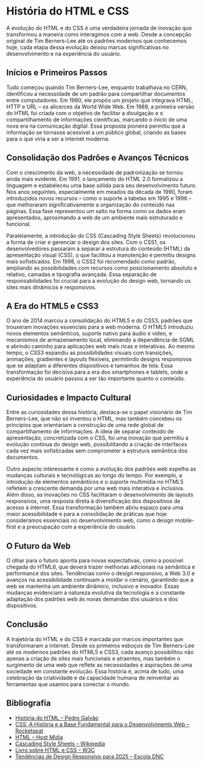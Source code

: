 # História do HTML e CSS

A evolução do HTML e do CSS é uma verdadeira jornada de inovação que transformou a maneira como interagimos com a web. Desde a concepção original de Tim Berners-Lee até os padrões modernos que conhecemos hoje, cada etapa dessa evolução deixou marcas significativas no desenvolvimento e na experiência do usuário.

## Inícios e Primeiros Passos

Tudo começou quando Tim Berners-Lee, enquanto trabalhava no CERN, identificou a necessidade de um padrão para compartilhar documentos entre computadores. Em 1980, ele propôs um projeto que integrava HTML, HTTP e URL – os alicerces da World Wide Web. Em 1989, a primeira versão do HTML foi criada com o objetivo de facilitar a divulgação e o compartilhamento de informações científicas, marcando o início de uma nova era na comunicação digital. Essa proposta pioneira permitiu que a informação se tornasse acessível a um público global, criando as bases para o que viria a ser a internet moderna.

## Consolidação dos Padrões e Avanços Técnicos

Com o crescimento da web, a necessidade de padronização se tornou ainda mais evidente. Em 1991, o lançamento do HTML 2.0 formalizou a linguagem e estabeleceu uma base sólida para seu desenvolvimento futuro. Nos anos seguintes, especialmente em meados da década de 1990, foram introduzidos novos recursos – como o suporte a tabelas em 1995 e 1996 – que melhoraram significativamente a organização do conteúdo nas páginas. Essa fase representou um salto na forma como os dados eram apresentados, aproximando a web de um ambiente mais estruturado e funcional.

Paralelamente, a introdução do CSS (Cascading Style Sheets) revolucionou a forma de criar e gerenciar o design dos sites. Com o CSS1, os desenvolvedores passaram a separar a estrutura do conteúdo (HTML) da apresentação visual (CSS), o que facilitou a manutenção e permitiu designs mais sofisticados. Em 1998, o CSS2 foi recomendado como padrão, ampliando as possibilidades com recursos como posicionamento absoluto e relativo, camadas e tipografia avançada. Essa separação de responsabilidades foi crucial para a evolução do design web, tornando os sites mais dinâmicos e responsivos.

## A Era do HTML5 e CSS3

O ano de 2014 marcou a consolidação do HTML5 e do CSS3, padrões que trouxeram inovações essenciais para a web moderna. O HTML5 introduziu novos elementos semânticos, suporte nativo para áudio e vídeo, e mecanismos de armazenamento local, eliminando a dependência de SGML e abrindo caminho para aplicações web mais ricas e interativas. Ao mesmo tempo, o CSS3 expandiu as possibilidades visuais com transições, animações, gradientes e layouts flexíveis, permitindo designs responsivos que se adaptam a diferentes dispositivos e tamanhos de tela. Essa transformação foi decisiva para a era dos smartphones e tablets, onde a experiência do usuário passou a ser tão importante quanto o conteúdo.

## Curiosidades e Impacto Cultural

Entre as curiosidades dessa história, destaca-se o papel visionário de Tim Berners-Lee, que não só inventou o HTML, mas também concebeu os princípios que orientariam a construção de uma rede global de compartilhamento de informações. A ideia de separar conteúdo de apresentação, concretizada com o CSS, foi uma inovação que permitiu a evolução contínua do design web, possibilitando a criação de interfaces cada vez mais sofisticadas sem comprometer a estrutura semântica dos documentos.

Outro aspecto interessante é como a evolução dos padrões web espelha as mudanças culturais e tecnológicas ao longo do tempo. Por exemplo, a introdução de elementos semânticos e o suporte multimídia no HTML5 refletem a crescente demanda por uma web mais interativa e inclusiva. Além disso, as inovações no CSS facilitaram o desenvolvimento de layouts responsivos, uma resposta direta à diversificação dos dispositivos de acesso à internet. Essa transformação também abriu espaço para uma maior acessibilidade e para a consolidação de práticas que hoje consideramos essenciais no desenvolvimento web, como o design mobile-first e a preocupação com a experiência do usuário.

## O Futuro da Web

O olhar para o futuro aponta para novas expectativas, como a possível chegada do HTML6, que deverá trazer melhorias adicionais na semântica e performance dos sites. Tendências como o design responsivo, a Web 3.0 e avanços na acessibilidade continuam a moldar o cenário, garantindo que a web se mantenha um ambiente dinâmico, inclusivo e inovador. Essas mudanças evidenciam a natureza evolutiva da tecnologia e a constante adaptação dos padrões web às novas demandas dos usuários e dos dispositivos.

## Conclusão

A trajetória do HTML e do CSS é marcada por marcos importantes que transformaram a internet. Desde os primeiros esboços de Tim Berners-Lee até os modernos padrões do HTML5 e CSS3, cada avanço possibilitou não apenas a criação de sites mais funcionais e atraentes, mas também o surgimento de uma web que reflete as necessidades e aspirações de uma sociedade em constante evolução. Essa história é, acima de tudo, uma celebração da criatividade e da capacidade humana de reinventar as ferramentas que usamos para conectar o mundo.

## Bibliografia

- [História do HTML – Pedro Galvão](https://tech.pedrogalvao.com/dev/historia-do-html/)
- [CSS: A História e a Base Fundamental para o Desenvolvimento Web – Rocketseat](https://blog.rocketseat.com.br/css-historia-base-fundamental-desenvolvimento-web/)
- [HTML – Host Mídia](https://www.hostmidia.com.br/blog/html/)
- [Cascading Style Sheets – Wikipedia](https://pt.wikipedia.org/wiki/Cascading_Style_Sheets)
- [Livro sobre HTML e CSS – W3C](https://www.w3.org/People/Raggett/book4/ch02.html)
- [Tendências de Design Responsivo para 2025 – Escola DNC](https://www.escoladnc.com.br/blog/tendencias-de-design-responsivo-para-2025)
